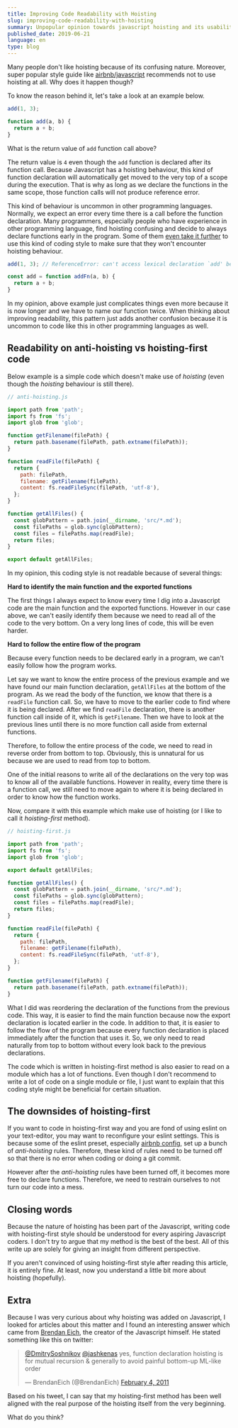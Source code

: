 ```yaml
---
title: Improving Code Readability with Hoisting
slug: improving-code-readability-with-hoisting
summary: Unpopular opinion towards javascript hoisting and its usability
published_date: 2019-06-21
language: en
type: blog
---
```


Many people don't like hoisting because of its confusing nature. Moreover, super popular style guide like [airbnb/javascript](https://github.com/airbnb/javascript#functions) recommends not to use hoisting at all. Why does it happen though?

To know the reason behind it, let's take a look at an example below.

``` js
add(1, 3);

function add(a, b) {
  return a + b;
}
```

What is the return value of `add` function call above?

The return value is `4` even though the `add` function is declared after its function call. Because Javascript has a hoisting behaviour, this kind of function declaration will automatically get moved to the very top of a scope during the execution. That is why as long as we declare the functions in the same scope, those function calls will not produce reference error.

This kind of behaviour is uncommon in other programming languages. Normally, we expect an error every time there is a call before the function declaration. Many programmers, especially people who have experience in other programming language, find hoisting confusing and decide to always declare functions early in the program. Some of them [even take it further](https://github.com/airbnb/javascript#functions--declarations) to use this kind of coding style to make sure that they won't encounter hoisting behaviour.

``` js
add(1, 3); // ReferenceError: can't access lexical declaration `add' before initialization

const add = function addFn(a, b) {
  return a + b;
}
```

In my opinion, above example just complicates things even more because it is now longer and we have to name our function twice. When thinking about improving readability, this pattern just adds another confusion because it is uncommon to code like this in other programming languages as well.

## Readability on anti-hoisting vs hoisting-first code

Below example is a simple code which doesn't make use of *hoisting* (even though the *hoisting* behaviour is still there).

``` js
// anti-hoisting.js

import path from 'path';
import fs from 'fs';
import glob from 'glob';

function getFilename(filePath) {
  return path.basename(filePath, path.extname(filePath));
}

function readFile(filePath) {
  return {
    path: filePath,
    filename: getFilename(filePath),
    content: fs.readFileSync(filePath, 'utf-8'),
  };
}

function getAllFiles() {
  const globPattern = path.join(__dirname, 'src/*.md');
  const filePaths = glob.sync(globPattern);
  const files = filePaths.map(readFile);
  return files;
}

export default getAllFiles;
```

In my opinion, this coding style is not readable because of several things:

**Hard to identify the main function and the exported functions**

The first things I always expect to know every time I dig into a Javascript code are the main function and the exported functions. However in our case above, we can't easily identify them because we need to read all of the code to the very bottom. On a very long lines of code, this will be even harder.

**Hard to follow the entire flow of the program**

Because every function needs to be declared early in a program, we can't easily follow how the program works.

Let say we want to know the entire process of the previous example and we have found our main function declaration, `getAllFiles` at the bottom of the program. As we read the body of the function, we know that there is a `readFile` function call. So, we have to move to the earlier code to find where it is being declared. After we find `readFile` declaration, there is another function call inside of it, which is `getFilename`. Then we have to look at the previous lines until there is no more function call aside from external functions.

Therefore, to follow the entire process of the code, we need to read in reverse order from bottom to top. Obviously, this is unnatural for us because we are used to read from top to bottom.

One of the initial reasons to write all of the declarations on the very top was to know all of the available functions. However in reality, every time there is a function call, we still need to move again to where it is being declared in order to know how the function works.

Now, compare it with this example which make use of hoisting (or I like to call it *hoisting-first* method).

``` js
// hoisting-first.js

import path from 'path';
import fs from 'fs';
import glob from 'glob';

export default getAllFiles;

function getAllFiles() {
  const globPattern = path.join(__dirname, 'src/*.md');
  const filePaths = glob.sync(globPattern);
  const files = filePaths.map(readFile);
  return files;
}

function readFile(filePath) {
  return {
    path: filePath,
    filename: getFilename(filePath),
    content: fs.readFileSync(filePath, 'utf-8'),
  };
}

function getFilename(filePath) {
  return path.basename(filePath, path.extname(filePath));
}
```

What I did was reordering the declaration of the functions from the previous code. This way, it is easier to find the main function because now the export declaration is located earlier in the code. In addition to that, it is easier to follow the flow of the program because every function declaration is placed immediately after the function that uses it. So, we only need to read naturally from top to bottom without every look back to the previous declarations.

The code which is written in hoisting-first method is also easier to read on a module which has a lot of functions. Even though I don't recommend to write a lot of code on a single module or file, I just want to explain that this coding style might be beneficial for certain situation.

## The downsides of hoisting-first

If you want to code in hoisting-first way and you are fond of using eslint on your text-editor, you may want to reconfigure your eslint settings. This is because some of the eslint preset, especially [airbnb config](https://www.npmjs.com/package/eslint-config-airbnb), set up a bunch of *anti-hoisting* rules. Therefore, these kind of rules need to be turned off so that there is no error when coding or doing a git commit.

However after the *anti-hoisting* rules have been turned off, it becomes more free to declare functions. Therefore, we need to restrain ourselves to not turn our code into a mess.

## Closing words

Because the nature of hoisting has been part of the Javascript, writing code with hoisting-first style should be understood for every aspiring Javascript coders. I don't try to argue that my method is the best of the best. All of this write up are solely for giving an insight from different perspective.

If you aren't convinced of using hoisting-first style after reading this article, it is entirely fine. At least, now you understand a little bit more about hoisting (hopefully).

## Extra

Because I was very curious about why hoisting was added on Javascript, I looked for articles about this matter and I found an interesting answer which came from [Brendan Eich](https://en.wikipedia.org/wiki/Brendan_Eich), the creator of the Javascript himself. He stated something like this on twitter:

<blockquote class="twitter-tweet" data-conversation="none" data-lang="en"><p lang="en" dir="ltr"><a href="https://twitter.com/DmitrySoshnikov?ref_src=twsrc%5Etfw">@DmitrySoshnikov</a> <a href="https://twitter.com/jashkenas?ref_src=twsrc%5Etfw">@jashkenas</a> yes, function declaration hoisting is for mutual recursion &amp; generally to avoid painful bottom-up ML-like order</p>&mdash; BrendanEich (@BrendanEich) <a href="https://twitter.com/BrendanEich/status/33403701100154880?ref_src=twsrc%5Etfw">February 4, 2011</a></blockquote>

Based on his tweet, I can say that my hoisting-first method has been well aligned with the real purpose of the hoisting itself from the very beginning.

What do you think?

